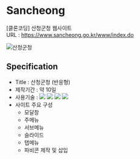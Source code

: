 # Sancheong
[클론코딩] 산청군청 웹사이트  
URL : https://www.sancheong.go.kr/www/index.do  

<img src="https://user-images.githubusercontent.com/102004400/169957030-992f56ef-4bf4-4351-a084-42c4b4aafaf8.png" alt="산청군청">

## Specification
  - Title : 산청군청 (반응형)
  - 제작기간 : 약 10일
  - 사용기술 : <img src="https://img.shields.io/badge/-HTML5-blue?style=flat-square&logo=html5&logoColor=white"> <img src="https://img.shields.io/badge/-CSS3-orange?style=flat-square&logo=css3&logoColor=white"> <img src="https://img.shields.io/badge/-JavaScript-yellow?style=flat-square&logo=JavaScript&logoColor=white"> <img src="https://img.shields.io/badge/-jQuery-blue?style=flat-square&logo=jQuery&logoColor=white">
  - 사이트 주요 구성 
    - 모달창
    - 주메뉴
    - 서브메뉴
    - 슬라이드
    - 탭메뉴
    - 파비콘 제작 및 삽입

